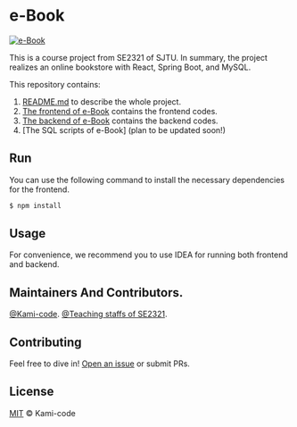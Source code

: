    # e-Book

   [![e-Book](https://img.shields.io/badge/e--Book-Completed-brightgreen)](https://github.com/Kami-code/e-Book)

   This is a course project from SE2321 of SJTU. In summary, the project realizes an online bookstore with React, Spring Boot, and MySQL.

   This repository contains:

   1. [README.md](READ.md) to describe the whole project.
   2. [The frontend of e-Book](e-Book_frontend/) contains the frontend codes.
   3. [The backend of e-Book](e-Book_backend/) contains the backend codes.
   4. [The SQL scripts of e-Book] (plan to be updated soon!)


   ## Run
   You can use the following command to install the necessary dependencies for the frontend.

   ```sh
   $ npm install
   ```

   ## Usage

   For convenience, we recommend you to use IDEA for running both frontend and backend.

   ## Maintainers And Contributors.

   [@Kami-code](https://github.com/Kami-code).
   [@Teaching staffs of SE2321](http://www.se.sjtu.edu.cn/).

   ## Contributing

   Feel free to dive in! [Open an issue](https://github.com/Kami-code/e-Book/issues/new) or submit PRs.


   ## License

   [MIT](LICENSE) © Kami-code
